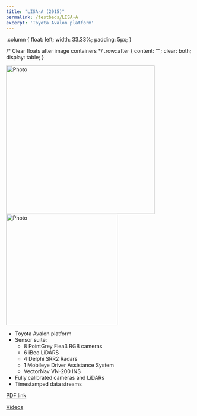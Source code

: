 ```yaml
---
title: "LISA-A (2015)"
permalink: /testbeds/LISA-A
excerpt: 'Toyota Avalon platform'
---
```

.column {
  float: left;
  width: 33.33%;
  padding: 5px;
}

/* Clear floats after image containers */
.row::after {
  content: "";
  clear: both;
  display: table;
}

<div id="banner">
    <div class="inline-block">
        <img src="https://arangesh.github.io/images/LISA-A-im1.jpg?raw=true" alt="Photo" style="width: 400px;">
    </div>
    <div class="inline-block">
        <img src="https://arangesh.github.io/images/LISA-A-im2.jpg?raw=true" alt="Photo" style="width: 300px;">
    </div>
</div>

* Toyota Avalon platform
* Sensor suite:
    * 8 PointGrey Flea3 RGB cameras
    * 6 iBeo LiDARS
    * 4 Delphi SRR2 Radars
    * 1 Mobileye Driver Assistance System
    * VectorNav VN-200 INS
* Fully calibrated cameras and LiDARs
* Timestamped data streams

[PDF link](http://cvrr.ucsd.edu/testbeds/lisa-a/info.pdf)

[Videos](https://www.youtube.com/watch?v=NN0rvKv-Aq8&feature=youtu.be)

